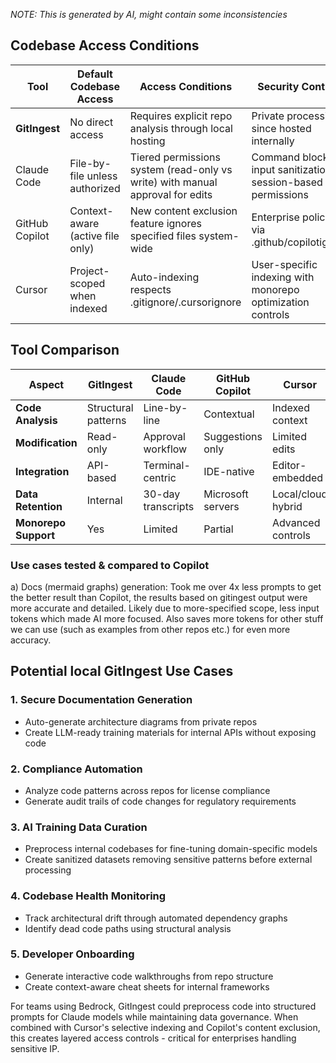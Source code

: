 *NOTE: This is generated by AI, might contain some inconsistencies*

## Codebase Access Conditions

| Tool          | Default Codebase Access          | Access Conditions                                                               | Security Controls                                                |
|---------------|----------------------------------|---------------------------------------------------------------------------------|------------------------------------------------------------------|
| **GitIngest** | No direct access                 | Requires explicit repo analysis through local hosting                           | Private processing since hosted internally                       |
| Claude Code   | File-by-file unless authorized   | Tiered permissions system (read-only vs write) with manual approval for edits   | Command blocklist, input sanitization, session-based permissions |
| GitHub Copilot| Context-aware (active file only) | New content exclusion feature ignores specified files system-wide               | Enterprise policies via .github/copilotignore                    |
| Cursor        | Project-scoped when indexed      | Auto-indexing respects .gitignore/.cursorignore                                 | User-specific indexing with monorepo optimization controls       |


## Tool Comparison

| Aspect               | GitIngest          | Claude Code        | GitHub Copilot     | Cursor             |
|----------------------|--------------------|--------------------|--------------------|--------------------|
| **Code Analysis**    | Structural patterns| Line-by-line       | Contextual         | Indexed context    |
| **Modification**     | Read-only          | Approval workflow  | Suggestions only   | Limited edits      |
| **Integration**      | API-based          | Terminal-centric   | IDE-native         | Editor-embedded    |
| **Data Retention**   | Internal           | 30-day transcripts | Microsoft servers  | Local/cloud hybrid |
| **Monorepo Support** | Yes                | Limited            | Partial            | Advanced controls  |


### Use cases tested & compared to Copilot

a) Docs (mermaid graphs) generation: Took me over 4x less prompts to get the better result than Copilot,
the results based on gitingest output were more accurate and detailed. Likely due to more-specified scope, less input tokens
which made AI more focused. Also saves more tokens for other stuff we can use (such as examples from other repos etc.)
for even more accuracy.

## Potential local GitIngest Use Cases

### 1. Secure Documentation Generation
- Auto-generate architecture diagrams from private repos
- Create LLM-ready training materials for internal APIs without exposing code

### 2. Compliance Automation
- Analyze code patterns across repos for license compliance
- Generate audit trails of code changes for regulatory requirements

### 3. AI Training Data Curation
- Preprocess internal codebases for fine-tuning domain-specific models
- Create sanitized datasets removing sensitive patterns before external processing

### 4. Codebase Health Monitoring
- Track architectural drift through automated dependency graphs
- Identify dead code paths using structural analysis

### 5. Developer Onboarding
- Generate interactive code walkthroughs from repo structure
- Create context-aware cheat sheets for internal frameworks

For teams using Bedrock, GitIngest could preprocess code into structured prompts for Claude models while maintaining
data governance. When combined with Cursor's selective indexing and Copilot's content exclusion, this creates layered
access controls - critical for enterprises handling sensitive IP.
